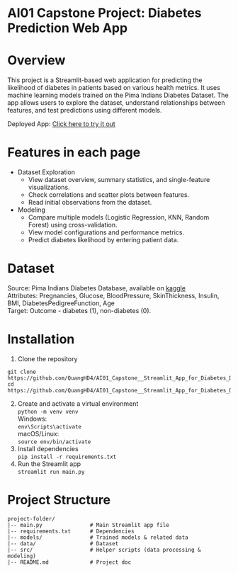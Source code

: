 # AI01 Capstone Project: Diabetes Prediction Web App


# Overview
This project is a Streamlit-based web application for predicting the likelihood of diabetes in patients based on various health metrics. It uses machine learning models trained on the Pima Indians Diabetes Dataset. The app allows users to explore the dataset, understand relationships between features, and test predictions using different models.  

Deployed App: [Click here to try it out](https://ai01-capstone-quang-bk85f8nm8fonqyquqnenh4.streamlit.app/)

# Features in each page
- Dataset Exploration
  - View dataset overview, summary statistics, and single-feature visualizations.
  - Check correlations and scatter plots between features.
  - Read initial observations from the dataset.
- Modeling
  - Compare multiple models (Logistic Regression, KNN, Random Forest) using cross-validation.
  - View model configurations and performance metrics.
  - Predict diabetes likelihood by entering patient data.

# Dataset
Source: Pima Indians Diabetes Database, available on [kaggle](https://www.kaggle.com/datasets/mathchi/diabetes-data-set)  
Attributes: Pregnancies, Glucose, BloodPressure, SkinThickness, Insulin, BMI, DiabetesPedigreeFunction, Age  
Target: Outcome - diabetes (1), non-diabetes (0).

# Installation
1. Clone the repository
```
git clone https://github.com/QuangHD4/AI01_Capstone__Streamlit_App_for_Diabetes_Dataset.git
cd https://github.com/QuangHD4/AI01_Capstone__Streamlit_App_for_Diabetes_Dataset.git
```
2. Create and activate a virtual environment  
```python -m venv venv```  
Windows:  
```env\Scripts\activate```  
macOS/Linux:  
```source env/bin/activate```  
4. Install dependencies  
```pip install -r requirements.txt```  
5. Run the Streamlit app  
```streamlit run main.py```

# Project Structure
```
project-folder/
|-- main.py               # Main Streamlit app file
|-- requirements.txt      # Dependencies
|-- models/               # Trained models & related data
|-- data/                 # Dataset 
|-- src/                  # Helper scripts (data processing & modeling)
|-- README.md             # Project doc
```
